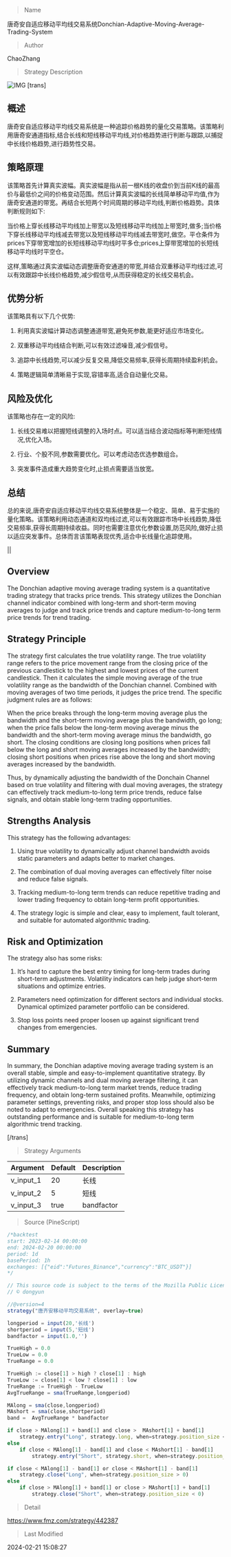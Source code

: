 
> Name

唐奇安自适应移动平均线交易系统Donchian-Adaptive-Moving-Average-Trading-System

> Author

ChaoZhang

> Strategy Description

![IMG](https://www.fmz.com/upload/asset/10352684c9b53ab9689.png)
[trans]
## 概述

唐奇安自适应移动平均线交易系统是一种追踪价格趋势的量化交易策略。该策略利用唐奇安通道指标,结合长线和短线移动平均线,对价格趋势进行判断与跟踪,以捕捉中长线价格趋势,进行趋势性交易。

## 策略原理  

该策略首先计算真实波幅。真实波幅是指从前一根K线的收盘价到当前K线的最高价与最低价之间的价格变动范围。然后计算真实波幅的长线简单移动平均值,作为唐奇安通道的带宽。再结合长短两个时间周期的移动平均线,判断价格趋势。具体判断规则如下:

当价格上穿长线移动平均线加上带宽以及短线移动平均线加上带宽时,做多;当价格下穿长线移动平均线减去带宽以及短线移动平均线减去带宽时,做空。平仓条件为prices下穿带宽增加的长短线移动平均线时平多仓;prices上穿带宽增加的长短线移动平均线时平空仓。

这样,策略通过真实波幅动态调整唐奇安通道的带宽,并结合双重移动平均线过滤,可以有效跟踪中长线价格趋势,减少假信号,从而获得稳定的长线交易机会。

## 优势分析

该策略具有以下几个优势:

1. 利用真实波幅计算动态调整通道带宽,避免死参数,能更好适应市场变化。

2. 双重移动平均线结合判断,可以有效过滤噪音,减少假信号。  

3. 追踪中长线趋势,可以减少反复交易,降低交易频率,获得长周期持续盈利机会。

4. 策略逻辑简单清晰易于实现,容错率高,适合自动量化交易。

## 风险及优化

该策略也存在一定的风险:

1. 长线交易难以把握短线调整的入场时点。可以适当结合波动指标等判断短线情况,优化入场。  

2. 行业、个股不同,参数需要优化。可以考虑动态优选参数组合。

3. 突发事件造成重大趋势变化时,止损点需要适当放宽。

## 总结

总的来说,唐奇安自适应移动平均线交易系统整体是一个稳定、简单、易于实施的量化策略。该策略利用动态通道和双均线过滤,可以有效跟踪市场中长线趋势,降低交易频率,获得长周期持续收益。同时也需要注意优化参数设置,防范风险,做好止损以适应突发事件。总体而言该策略表现优秀,适合中长线量化追踪使用。

||

## Overview  

The Donchian adaptive moving average trading system is a quantitative trading strategy that tracks price trends. This strategy utilizes the Donchian channel indicator combined with long-term and short-term moving averages to judge and track price trends and capture medium-to-long term price trends for trend trading.
  
## Strategy Principle

The strategy first calculates the true volatility range. The true volatility range refers to the price movement range from the closing price of the previous candlestick to the highest and lowest prices of the current candlestick. Then it calculates the simple moving average of the true volatility range as the bandwidth of the Donchian channel. Combined with moving averages of two time periods, it judges the price trend. The specific judgment rules are as follows:  

When the price breaks through the long-term moving average plus the bandwidth and the short-term moving average plus the bandwidth, go long; when the price falls below the long-term moving average minus the bandwidth and the short-term moving average minus the bandwidth, go short. The closing conditions are closing long positions when prices fall below the long and short moving averages increased by the bandwidth; closing short positions when prices rise above the long and short moving averages increased by the bandwidth.
  
Thus, by dynamically adjusting the bandwidth of the Donchain Channel based on true volatility and filtering with dual moving averages, the strategy can effectively track medium-to-long term price trends, reduce false signals, and obtain stable long-term trading opportunities.

## Strengths Analysis   

This strategy has the following advantages:  

1. Using true volatility to dynamically adjust channel bandwidth avoids static parameters and adapts better to market changes.  

2. The combination of dual moving averages can effectively filter noise and reduce false signals.

3. Tracking medium-to-long term trends can reduce repetitive trading and lower trading frequency to obtain long-term profit opportunities.  

4. The strategy logic is simple and clear, easy to implement, fault tolerant, and suitable for automated algorithmic trading.

## Risk and Optimization  

The strategy also has some risks:  

1. It’s hard to capture the best entry timing for long-term trades during short-term adjustments. Volatility indicators can help judge short-term situations and optimize entries.

2. Parameters need optimization for different sectors and individual stocks. Dynamical optimized parameter portfolio can be considered.   

3. Stop loss points need proper loosen up against significant trend changes from emergencies.

## Summary   

In summary, the Donchian adaptive moving average trading system is an overall stable, simple and easy-to-implement quantitative strategy. By utilizing dynamic channels and dual moving average filtering, it can effectively track medium-to-long term market trends, reduce trading frequency, and obtain long-term sustained profits. Meanwhile, optimizing parameter settings, preventing risks, and proper stop loss should also be noted to adapt to emergencies. Overall speaking this strategy has outstanding performance and is suitable for medium-to-long term algorithmic trend tracking.

[/trans]

> Strategy Arguments



|Argument|Default|Description|
|----|----|----|
|v_input_1|20|长线|
|v_input_2|5|短线|
|v_input_3|true|bandfactor|


> Source (PineScript)

``` javascript
/*backtest
start: 2023-02-14 00:00:00
end: 2024-02-20 00:00:00
period: 1d
basePeriod: 1h
exchanges: [{"eid":"Futures_Binance","currency":"BTC_USDT"}]
*/

// This source code is subject to the terms of the Mozilla Public License 2.0 at https://mozilla.org/MPL/2.0/
// © dongyun

//@version=4
strategy("唐齐安移动平均交易系统", overlay=true)

longperiod = input(20,'长线')
shortperiod = input(5,'短线')
bandfactor = input(1.0,'')

TrueHigh = 0.0
TrueLow = 0.0
TrueRange = 0.0

TrueHigh := close[1] > high ? close[1] : high
TrueLow := close[1] < low ? close[1] : low
TrueRange := TrueHigh - TrueLow
AvgTrueRange = sma(TrueRange,longperiod)

MAlong = sma(close,longperiod)
MAshort = sma(close,shortperiod)
band =  AvgTrueRange * bandfactor

if close > MAlong[1] + band[1] and close >  MAshort[1] + band[1]
	strategy.entry("Long", strategy.long, when=strategy.position_size < 1)
else
	if close < MAlong[1] - band[1] and close < MAshort[1] - band[1]
		strategy.entry("Short", strategy.short, when=strategy.position_size > -1)

if close < MAlong[1] - band[1] or close < MAshort[1] - band[1]
	strategy.close("Long", when=strategy.position_size > 0)
else
	if close > MAlong[1] + band[1] or close > MAshort[1] + band[1]
		strategy.close("Short", when=strategy.position_size < 0)
```

> Detail

https://www.fmz.com/strategy/442387

> Last Modified

2024-02-21 15:08:27
